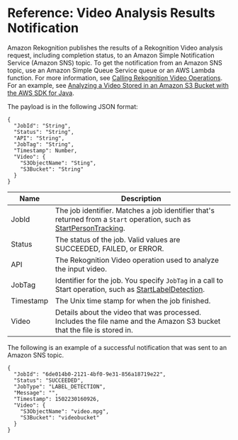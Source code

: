 # Reference: Video Analysis Results Notification<a name="video-notification-payload"></a>

Amazon Rekognition publishes the results of a Rekognition Video analysis request, including completion status, to an Amazon Simple Notification Service \(Amazon SNS\) topic\. To get the notification from an Amazon SNS topic, use an Amazon Simple Queue Service queue or an AWS Lambda function\. For more information, see [Calling Rekognition Video Operations](api-video.md)\. For an example, see [Analyzing a Video Stored in an Amazon S3 Bucket with the AWS SDK for Java](video-analyzing-with-sqs.md)\.

The payload is in the following JSON format:

```
{
  "JobId": "String",
  "Status": "String",
  "API": "String",
  "JobTag": "String",
  "Timestamp": Number,
  "Video": {
    "S3ObjectName": "Sting",
    "S3Bucket": "String"
  }
}
```


| Name | Description | 
| --- | --- | 
|  JobId  |  The job identifier\. Matches a job identifier that's returned from a `Start` operation, such as [StartPersonTracking](API_StartPersonTracking.md)\.  | 
|  Status  |  The status of the job\. Valid values are SUCCEEDED, FAILED, or ERROR\.  | 
|  API  |  The Rekognition Video operation used to analyze the input video\.  | 
|  JobTag  |  Identifier for the job\. You specify `JobTag` in a call to Start operation, such as [StartLabelDetection](API_StartLabelDetection.md)\.  | 
|  Timestamp  |  The Unix time stamp for when the job finished\.  | 
|  Video  |  Details about the video that was processed\. Includes the file name and the Amazon S3 bucket that the file is stored in\.  | 

The following is an example of a successful notification that was sent to an Amazon SNS topic\.

```
{
  "JobId": "6de014b0-2121-4bf0-9e31-856a18719e22",
  "Status": "SUCCEEDED",
  "JobType": "LABEL_DETECTION",
  "Message": "",
  "Timestamp": 1502230160926,
  "Video": {
    "S3ObjectName": "video.mpg",
    "S3Bucket": "videobucket"
  }
}
```